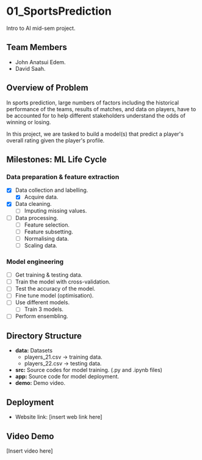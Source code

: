 # 01_SportsPrediction

Intro to AI mid-sem project.

## Team Members

- John Anatsui Edem.
- David Saah.

## Overview of Problem

In sports prediction, large numbers of factors including the historical performance of the teams, results of matches, and data on players, have to be accounted for to help different stakeholders understand the odds of winning or losing.

In this project, we are tasked to build a model(s) that predict a player's overall rating given the player's profile.

## Milestones: ML Life Cycle

### Data preparation & feature extraction

- [x] Data collection and labelling.
  - [x] Acquire data.
- [x] Data cleaning.
  - [ ] Imputing missing values.
- [ ] Data processing.
  - [ ] Feature selection.
  - [ ] Feature subsetting.
  - [ ] Normalising data.
  - [ ] Scaling data.

### Model engineering

- [ ] Get training & testing data.
- [ ] Train the model with cross-validation.
- [ ] Test the accuracy of the model.
- [ ] Fine tune model (optimisation).
- [ ] Use different models.
  - [ ] Train 3 models.
- [ ] Perform ensembling.

## Directory Structure

- **data:** Datasets
  - players_21.csv -> training data.
  - players_22.csv -> testing data.
- **src:** Source codes for model training. (.py and .ipynb files)
- **app:** Source code for model deployment.
- **demo:** Demo video.

## Deployment

- Website link: [insert web link here]

## Video Demo

[Insert video here]
